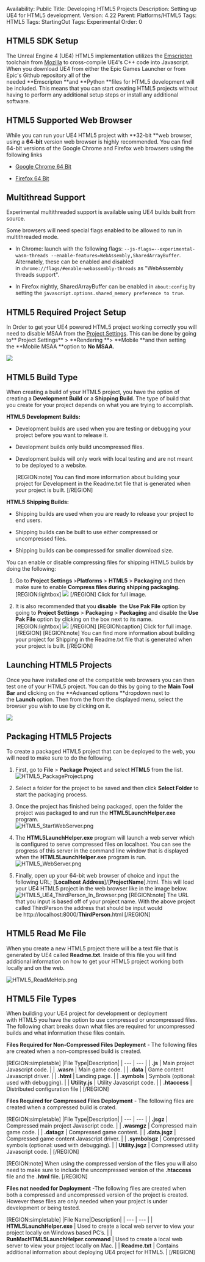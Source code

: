 Availability: Public
Title: Developing HTML5 Projects
Description: Setting up UE4 for HTML5 development.
Version: 4.22
Parent: Platforms/HTML5
Tags: HTML5
Tags: StartingOut
Tags: Experimental
Order: 0


## HTML5 SDK Setup

The Unreal Engine 4 (UE4) HTML5 implementation utilizes the [Emscripten](https://developer.mozilla.org/en-US/docs/Mozilla/Projects/Emscripten) toolchain from [Mozilla](http://kripken.github.io/emscripten-site/) to cross-compile UE4's C++ code into Javascript. When you download UE4 from either the Epic Games Launcher or from Epic's Github repository all of the needed **Emscripten **and **Python **files for HTML5 development will be included. This means that you can start creating HTML5 projects without having to perform any additional setup steps or install any additional software.

## HTML5 Supported Web Browser

While you can run your UE4 HTML5 project with **32-bit **web browser, using a **64-bit** version web browser is highly recommended. You can find 64-bit versions of the Google Chrome and Firefox web browsers using the following links

*   [Google Chrome 64 Bit](https://www.google.com/chrome/beta/)

*   [Firefox 64 Bit](https://www.mozilla.org/en-US/firefox/all/)

## Multithread Support

Experimental multithreaded support is available using UE4 builds built from source. 

Some browsers will need special flags enabled to be allowed to run in multithreaded mode.

*   In Chrome: launch with the following flags: `--js-flags=--experimental-wasm-threads --enable-features=WebAssembly,SharedArrayBuffer`. Alternately, these can be enabled and disabled in `chrome://flags/#enable-webassembly-threads` as "WebAssembly threads support".

*   In Firefox nightly, SharedArrayBuffer can be enabled in `about:config` by setting the `javascript.options.shared_memory preference to true`.

## HTML5 Required Project Setup

In Order to get your UE4 powered HTML5 project working correctly you will need to disable MSAA from the [Project Settings](https://docs.unrealengine.com/en-US/Engine/UI/ProjectSettings). This can be done by going to** Project Settings** > **Rendering **> **Mobile **and then setting the **Mobile MSAA **option to **No ****MSAA****.**


![](Images/HTML5_Disable_MobileMSAA.png)

## HTML5 Build Type

When creating a build of your HTML5 project, you have the option of creating a **Development** **Build** or a **Shipping** **Build**. The type of build that you create for your project depends on what you are trying to accomplish. 

**HTML5 Development Builds:**   

*   Development builds are used when you are testing or debugging your project before you want to release it.

*   Development builds only build uncompressed files.

*   Development builds will only work with local testing and are not meant to be deployed to a website. 

    [REGION:note]
    You can find more information about building your project for Development in the Readme.txt file that is generated when your project is built.
    [/REGION]
    

**HTML5 Shipping Builds:**

*   Shipping builds are used when you are ready to release your project to end users.

*   Shipping builds can be built to use either compressed or uncompressed files.

*   Shipping builds can be compressed for smaller download size. 

You can enable or disable compressing files for shipping HTML5 builds by doing the following:

1.  Go to **Project Settings** >**Platforms** \> **HTML5** \> **Packaging** and then make sure to enable **Compress files during shipping packaging.**  
    [REGION:lightbox]
    ![](Images/HTML5_Compression_Enabled.png)
    [/REGION]
    Click for full image.

1.  It is also recommended that you **disable**  the **Use Pak File** option by going to **Project Settings** > **Packaging** > **Packaging** and disable the **Use Pak File** option by clicking on the box next to its name.  
    [REGION:lightbox]
    ![](Images/HTML5_Disable_PAK_File.png)
    [/REGION]
    [REGION:caption]
    Click for full image.
    [/REGION]
    [REGION:note]
    You can find more information about building your project for Shipping in the Readme.txt file that is generated when your project is built.
    [/REGION]
    

## Launching HTML5 Projects

Once you have installed one of the compatible web browsers you can then test one of your HTML5 project. You can do this by going to the **Main Tool Bar** and clicking on the **Advanced options **dropdown next to the **Launch** option. Then from the from the displayed menu, select the browser you wish to use by clicking on it.  

![](Images/HTML5_Select_Web_Browser.png)

## Packaging HTML5 Projects

To create a packaged HTML5 project that can be deployed to the web, you will need to make sure to do the following.

1.  First, go to **File** \> **Package** **Project** and select **HTML5** from the list.  
    ![](Images/HTML5_PackageProject.png "HTML5_PackageProject.png")

1.  Select a folder for the project to be saved and then click **Select Folder** to start the packaging process.

1.  Once the project has finished being packaged, open the folder the project was packaged to and run the **HTML5LaunchHelper.exe** program.   
    ![](Images/HTML5_StartWebServer.png "HTML5_StartWebServer.png")

1.  The **HTML5LaunchHelper.exe** program will launch a web server which is configured to serve compressed files on localhost. You can see the progress of this server in the command line window that is displayed when the **HTML5LaunchHelper.exe** program is run.  
    ![](Images/HTML5_WebServer.png "HTML5_WebServer.png")

1.  Finally, open up your 64-bit web browser of choice and input the following URL; \[**Localhost** **Address**\]/\[**ProjectName**\].html. This will load your UE4 HTML5 project in the web browser like in the image below.   
    ![](Images/HTML5_UE4_ThirdPerson_In_Browser.png "HTML5_UE4_ThirdPerson_In_Browser.png")
    [REGION:note]
    The URL that you input is based off of your project name. With the above project called ThirdPerson the address that should be input would be http://localhost:8000/**ThirdPerson**.html
    [/REGION]
    

## HTML5 Read Me File

When you create a new HTML5 project there will be a text file that is generated by UE4 called **Readme.txt**. Inside of this file you will find additional information on how to get your HTML5 project working both locally and on the web. 

![](Images/HTML5_ReadMeHelp.png "HTML5_ReadMeHelp.png")

## HTML5 File Types

When building your UE4 project for development or deployment with HTML5 you have the option to use compressed or uncompressed files. The following chart breaks down what files are required for uncompressed builds and what information these files contain. 

**Files Required for Non-Compressed Files Deployment** \- The following files are created when a non-compressed build is created.  

[REGION:simpletable]
|File Type|Description|
| --- | --- |
| **<project>.js** | Main project Javascript code. |
| **<project>.wasm** | Main game code. |
| **<project>.data** | Game content Javascript driver. |
| **<project>.html** | Landing page. |
| **<project>.symbols** | Symbols (optional: used with debugging). |
| **Utility.js** | Utility Javascript code. |
| **.htaccess** | Distributed configuration file |
[/REGION]

**Files Required for Compressed Files Deployment** \- The following files are created when a compressed build is crated.

[REGION:simpletable]
|File Type|Description|
| --- | --- |
| **<project>.jsgz** | Compressed main project Javascript code. |
| **<project>.wasmgz** | Compressed main game code. |
| **<project>.datagz** | Compressed game content. |
| **<project>.data.jsgz** | Compressed game content Javascript driver. |
| **<project>.symbolsgz** | Compressed symbols (optional: used with debugging). |
| **Utility.jsgz** | Compressed utility Javascript code. |
[/REGION]

[REGION:note]
When using the compressed version of the files you will also need to make sure to include the uncompressed version of the **.htaccess** file and the **.html** file.
[/REGION]

**Files not needed for Deployment** -The following files are created when both a compressed and uncompressed version of the project is created. However these files are only needed when your project is under development or being tested.

[REGION:simpletable]
|File Name|Description|
| --- | --- |
| **HTML5LaunchHelper.exe** | Used to create a local web server to view your project locally on Windows based PC’s. |
| **RunMacHTML5LaunchHelper.command** | Used to create a local web server to view your project locally on Mac. |
| **Readme.txt** | Contains additional information about deploying UE4 project for HTML5. |
[/REGION]
